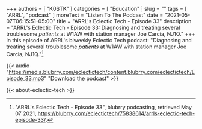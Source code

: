 +++
authors = [ "K0STK" ]
categories = [ "Education" ]
slug = ""
tags = [ "ARRL", "podcast" ]
moreText = "Listen To The Podcast"
date = "2021-05-07T06:15:51-05:00"
title = "ARRL's Eclectic Tech - Episode 33"
description = "ARRL's Eclectic Tech - Episode 33: Diagnosing and treating several troublesome *patients* at W1AW with station manager Joe Carcia, NJ1Q."
+++
In this episode of ARRL's biweekly Eclectic Tech podcast: "Diagnosing and treating several troublesome *patients* at W1AW with station manager Joe Carcia, NJ1Q."[^1]

[^1]: "ARRL's Eclectic Tech - Episode 33", blubrry podcasting, retrieved May 07 2021, https://blubrry.com/eclectictech/75838614/arrls-eclectic-tech-episode-33/.

<!--more-->

{{< audio "https://media.blubrry.com/eclectictech/content.blubrry.com/eclectictech/Episode_33.mp3" "Download the podcast" >}}

{{< about-eclectic-tech >}}
